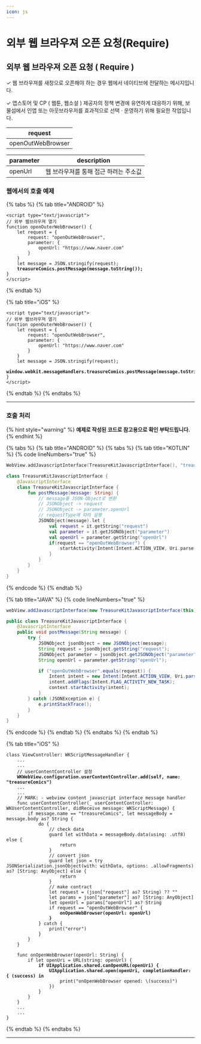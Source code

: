 ```yaml
---
icon: js
---
```


# 외부 웹 브라우져 오픈 요청(Require)

## 외부 웹 브라우져 오픈 요청 ( Require ) <a href="#window.open" id="window.open"></a>

✓ 웹 브라우져를 새창으로 오픈해야 하는 경우 웹에서 네이티브에 전달하는 메시지입니다.

✓ 앱스토어 및 CP ( 웹툰, 웹소설 ) 제공자의 정책 변경에 유연하게 대응하기 위해, 보물섬에서 인앱 또는 아웃브라우저를 효과적으로 선택 · 운영하기 위해 필요한 작업입니다.

| request           |
| ----------------- |
| openOutWebBrowser |

| parameter | description           |
| --------- | --------------------- |
| openUrl   | 웹 브라우져를 통해 접근 하려는 주소값 |

### 웹에서의 호출 예제

{% tabs %}
{% tab title="ANDROID" %}
<pre class="language-javascript" data-line-numbers><code class="lang-javascript">&#x3C;script type="text/javascript">
// 외부 웹브라우져 열기
function openOuterWebBrowser() {
    let request = {
        request: "openOutWebBrowser",
        parameter: {
            openUrl: "https://www.naver.com"
        }
    }
    let message = JSON.stringify(request);
<strong>    treasureComics.postMessage(message.toString());
</strong>}
&#x3C;/script>
</code></pre>
{% endtab %}

{% tab title="iOS" %}
<pre class="language-javascript" data-line-numbers><code class="lang-javascript">&#x3C;script type="text/javascript">
// 외부 웹브라우져 열기
function openOuterWebBrowser() {
    let request = {
        request: "openOutWebBrowser",
        parameter: {
            openUrl: "https://www.naver.com"
        }
    }
    let message = JSON.stringify(request);
<strong>    window.webkit.messageHandlers.treasureComics.postMessage(message.toString());
</strong>}
&#x3C;/script>
</code></pre>
{% endtab %}
{% endtabs %}

***

### 호출 처리

{% hint style="warning" %}
**예제로 작성된 코드로 참고용으로 확인 부탁드립니다.**
{% endhint %}

{% tabs %}
{% tab title="ANDROID" %}
{% tabs %}
{% tab title="KOTLIN" %}
{% code lineNumbers="true" %}
```kotlin
WebView.addJavascriptInterface(TreasureKitJavascriptInterface(), "treasureComics")

class TreasureKitJavascriptInterface {
    @JavascriptInterface
    class TreasureKitJavascriptInterface {
        fun postMessage(message: String) {     
            // message를 JSON-Object로 변환
            // JSONObject -> request
            // JSONObject -> parameter.openUrl
            // requestType에 따라 실행
            JSONObject(message).let {
                val request = it.getString("request")
                val parameter = it.getJSONObject("parameter")
                val openUrl = parameter.getString("openUrl")
                if(request == "openOutWebBrowser") {
                    startActivity(Intent(Intent.ACTION_VIEW, Uri.parse(openUrl)))
                }
            }
        }
    }
}
```
{% endcode %}
{% endtab %}

{% tab title="JAVA" %}
{% code lineNumbers="true" %}
```java
webView.addJavascriptInterface(new TreasureKitJavascriptInterface(this), "treasureComics");

public class TreasureKitJavascriptInterface {
    @JavascriptInterface
    public void postMessage(String message) {
        try {
            JSONObject jsonObject = new JSONObject(message);
            String request = jsonObject.getString("request");
            JSONObject parameter = jsonObject.getJSONObject("parameter");
            String openUrl = parameter.getString("openUrl");

            if ("openOutWebBrowser".equals(request)) {
                Intent intent = new Intent(Intent.ACTION_VIEW, Uri.parse(openUrl));
                intent.addFlags(Intent.FLAG_ACTIVITY_NEW_TASK);
                context.startActivity(intent);
            }
        } catch (JSONException e) {
            e.printStackTrace();
        }
    }
}
```
{% endcode %}
{% endtab %}
{% endtabs %}
{% endtab %}

{% tab title="iOS" %}
<pre class="language-swift" data-line-numbers><code class="lang-swift">class ViewController: WKScriptMessageHandler {
    ...
    ...
    // userContentController 설정
<strong>    WKWebView.configuration.userContentController.add(self, name: "treasureComics")
</strong>    ...
    ...
    // MARK: - webview content javascript interface message handler
    func userContentController(_ userContentController: WKUserContentController, didReceive message: WKScriptMessage) {
        if message.name == "treasureComics", let messageBody = message.body as? String {
            do {
                // check data
                guard let withData = messageBody.data(using: .utf8) else {
                    return
                }
                // convert json
                guard let json = try JSONSerialization.jsonObject(with: withData, options: .allowFragments) as? [String: AnyObject] else {
                    return
                }
                // make contract
                let request = (json["request"] as? String) ?? ""
                let params = json["parameter"] as? [String: AnyObject]  
                let openUrl = params["openUrl"] as? String
                if request == "openOutWebBrowser" {
<strong>                    onOpenWebBrowser(openUrl: openUrl)
</strong><strong>                }
</strong>            } catch {
                print("error")
            }
        }
    }
    
    func onOpenWebBrowser(openUrl: String) {
        if let openUri = URL(string: openUrl) {
<strong>            if UIApplication.shared.canOpenURL(openUri) {
</strong><strong>                UIApplication.shared.open(openUri, completionHandler: { (success) in
</strong>                    print("onOpenWebBrowser opened: \(success)")
                })
            }
        }
    }
    ...
    ...
}
</code></pre>
{% endtab %}
{% endtabs %}

***
